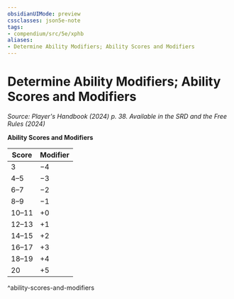 ```yaml
---
obsidianUIMode: preview
cssclasses: json5e-note
tags:
- compendium/src/5e/xphb
aliases:
- Determine Ability Modifiers; Ability Scores and Modifiers
---
```

# Determine Ability Modifiers; Ability Scores and Modifiers
*Source: Player's Handbook (2024) p. 38. Available in the <span title='Systems Reference Document (5.2)'>SRD</span> and the Free Rules (2024)* 

**Ability Scores and Modifiers**

| Score | Modifier |
|-------|----------|
| 3 | −4 |
| 4–5 | −3 |
| 6–7 | −2 |
| 8–9 | −1 |
| 10–11 | +0 |
| 12–13 | +1 |
| 14–15 | +2 |
| 16–17 | +3 |
| 18–19 | +4 |
| 20 | +5 |
^ability-scores-and-modifiers